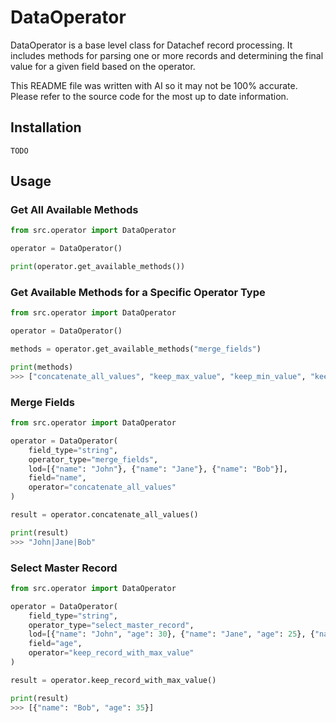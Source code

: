 # DataOperator

DataOperator is a base level class for Datachef record processing. It includes methods for parsing one or more records and determining the final value for a given field based on the operator.

This README file was written with AI so it may not be 100% accurate. Please refer to the source code for the most up to date information.

## Installation

``` TODO ```

## Usage

### Get All Available Methods

```python
from src.operator import DataOperator

operator = DataOperator()

print(operator.get_available_methods())
```

### Get Available Methods for a Specific Operator Type

```python
from src.operator import DataOperator

operator = DataOperator()

methods = operator.get_available_methods("merge_fields")

print(methods)
>>> ["concatenate_all_values", "keep_max_value", "keep_min_value", "keep_recent_value", "keep_oldest_value", "keep_corporate_domains", "preserve_priority"]
```

### Merge Fields

```python
from src.operator import DataOperator

operator = DataOperator(
    field_type="string", 
    operator_type="merge_fields", 
    lod=[{"name": "John"}, {"name": "Jane"}, {"name": "Bob"}], 
    field="name", 
    operator="concatenate_all_values"
)

result = operator.concatenate_all_values()

print(result)
>>> "John|Jane|Bob"
```

### Select Master Record

```python
from src.operator import DataOperator

operator = DataOperator(
    field_type="string", 
    operator_type="select_master_record", 
    lod=[{"name": "John", "age": 30}, {"name": "Jane", "age": 25}, {"name": "Bob", "age": 35}], 
    field="age", 
    operator="keep_record_with_max_value"
)

result = operator.keep_record_with_max_value()

print(result)
>>> [{"name": "Bob", "age": 35}]
